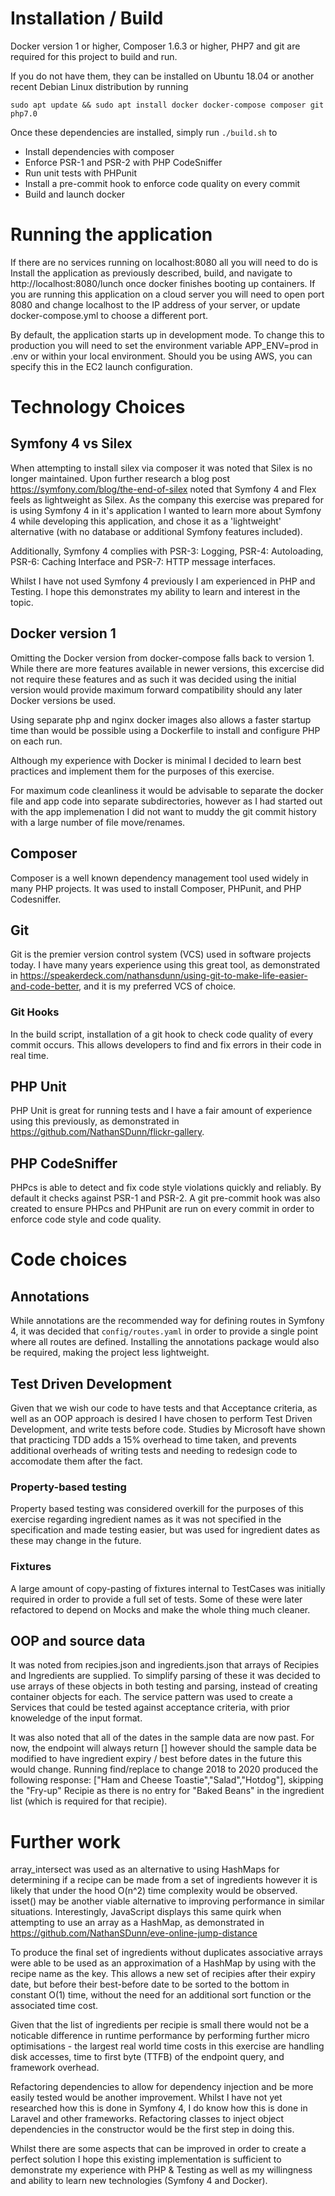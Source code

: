 # Installation  / Build
Docker version 1 or higher,  Composer 1.6.3 or higher, PHP7 and git are required for this project to build and run.

If you do not have them, they can be installed on Ubuntu 18.04 or another recent Debian Linux distribution by running

``sudo apt update && sudo apt install docker docker-compose composer git php7.0``

Once these dependencies are installed, simply run
``./build.sh``
to 
* Install dependencies with composer
* Enforce PSR-1 and PSR-2 with PHP CodeSniffer
* Run unit tests with PHPunit
* Install a pre-commit hook to enforce code quality on every commit
* Build and launch docker

# Running the application
If there are no services running on localhost:8080 all you will need to do is Install the application as previously described, build, and navigate to http://localhost:8080/lunch once docker finishes booting up containers. If you are running this application on a cloud server you will need to open port 8080 and change localhost to the IP address of your server, or update docker-compose.yml to choose a different port.

By default, the application starts up in development mode. To change this to production you will need to set the environment variable APP_ENV=prod in .env or within your local environment. Should you be using AWS, you can specify this in the EC2 launch configuration.

# Technology Choices
## Symfony 4 vs Silex
When attempting to install silex via composer it was noted that Silex is no longer maintained. Upon further research a blog post https://symfony.com/blog/the-end-of-silex noted that Symfony 4 and Flex feels as lightweight as Silex. As the company this exercise was prepared for is using Symfony 4 in it's application I wanted to learn more about Symfony 4 while developing this application, and chose it as a 'lightweight' alternative (with no database or additional Symfony features included).

Additionally, Symfony 4 complies with PSR-3: Logging, PSR-4: Autoloading,  PSR-6: Caching Interface and PSR-7: HTTP message interfaces.

Whilst I have not used Symfony 4 previously I am experienced in PHP and Testing. I hope this demonstrates my ability to learn and interest in the topic.

## Docker version 1
Omitting the Docker version from docker-compose falls back to version 1. While there are more features available in newer versions, this excercise did not require these features and as such it was decided using the initial version would provide maximum forward compatibility should any later Docker versions be used.

Using separate php and nginx docker images also allows a faster startup time than would be possible using a Dockerfile to install and configure PHP on each run.

Although my experience with Docker is minimal I decided to learn best practices and implement them for the purposes of this exercise.

For maximum code cleanliness it would be advisable to separate the docker file and app code into separate subdirectories, however as I had started out with the app implemenation I did not want to muddy the git commit history with a large number of file move/renames.

## Composer
Composer is a well known dependency management tool used widely in many PHP projects. It was used to install Composer, PHPunit, and PHP Codesniffer.

## Git
Git is the premier version control system (VCS) used in software projects today. I have many years experience using this great tool, as demonstrated in https://speakerdeck.com/nathansdunn/using-git-to-make-life-easier-and-code-better, and it is my preferred VCS of choice.

### Git Hooks
In the build script, installation of a git hook to check code quality of every commit occurs. This allows developers to find and fix errors in their code in real time.

## PHP Unit
PHP Unit is great for running tests and I have a fair amount of experience using this previously, as demonstrated in https://github.com/NathanSDunn/flickr-gallery.

## PHP CodeSniffer
PHPcs is able to detect and fix code style violations quickly and reliably. By default it checks against PSR-1 and PSR-2. A git pre-commit hook was also created to ensure PHPcs and PHPunit are run on every commit in order to enforce code style and code quality.

# Code choices
## Annotations
While annotations are the recommended way for defining routes in Symfony 4, it was decided that `config/routes.yaml` in order to provide a single point where all routes are defined. Installing the annotations package would also be required, making the project less lightweight.

## Test Driven Development
Given that we wish our code to have tests and that Acceptance criteria, as well as an OOP approach is desired I have chosen to perform Test Driven Development, and write tests before code. Studies by Microsoft have shown that practicing TDD adds a 15% overhead to time taken, and prevents additional overheads of writing tests and needing to redesign code to accomodate them after the fact.

### Property-based testing
Property based testing was considered overkill for the purposes of this exercise regarding ingredient names as it was not specified in the specification and made testing easier, but was used for ingredient dates as these may change in the future.

### Fixtures
A large amount of copy-pasting of fixtures internal to TestCases was initially required in order to provide a full set of tests. Some of these were later refactored to depend on Mocks and make the whole thing much cleaner.

## OOP and source data
It was noted from recipies.json and ingredients.json that arrays of Recipies and Ingredients are supplied. To simplify parsing of these it was decided to use arrays of these objects in both testing and parsing, instead of creating container objects for each. The service pattern was used to create a Services that could be tested against acceptance criteria, with prior knoweledge of the input format.

It was also noted that all of the dates in the sample data are now past. For now, the endpoint will always return [] however should the sample data be modified to have ingredient expiry / best before dates in the future this would change. Running find/replace to change 2018 to 2020 produced the following response: ["Ham and Cheese Toastie","Salad","Hotdog"], skipping the "Fry-up" Recipie as there is no entry for "Baked Beans" in the ingredient list (which is required for that recipie).

# Further work
array_intersect was used as an alternative to using HashMaps for determining if a recipe can be made from a set of ingredients however it is likely that under the hood O(n^2) time complexity would be observed. isset() may be another viable alternative to improving performance in similar situations. Interestingly, JavaScript displays this same quirk when attempting to use an array as a HashMap, as demonstrated in https://github.com/NathanSDunn/eve-online-jump-distance

To produce the final set of ingredients without duplicates associative arrays were able to be used as an approximation of a HashMap by using with the recipe name as the key. This allows a new set of recipies after their expiry date, but before their best-before date to be sorted to the bottom in constant O(1) time, without the need for an additional sort function or the associated time cost. 

Given that the list of ingredients per recipie is small there would not be a noticable difference in runtime performance by performing further micro optimisations - the largest real world time costs in this exercise are handling disk accesses, time to first byte (TTFB) of the endpoint query, and framework overhead.

Refactoring dependencies to allow for dependency injection and be more easily tested would be another improvement. Whilst I have not yet researched how this is done in Symfony 4, I do know how this is done in Laravel and other frameworks. Refactoring classes to inject object dependencies in the constructor would be the first step in doing this.

Whilst there are some aspects that can be improved in order to create a perfect solution I hope this existing implementation is sufficient to demonstrate my experience with PHP & Testing as well as my willingness and ability to learn new technologies (Symfony 4 and Docker). 

